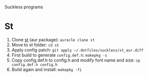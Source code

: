Suckless programs

# St
1. Clone [st](https://aur.archlinux.org/packages/st) (aur package): `auracle clone st`
2. Move to st folder: `cd st`
3. Apply config patch: `git apply ~/.dotfiles/suckless/st_aur.diff`
4. First build to generate `config.def.h`: `makepkg -s`
5. Copy config.def.h to config.h and modify font name and size: `cp config.def.h config.h`
6. Build again and install: `makepkg -fi`

